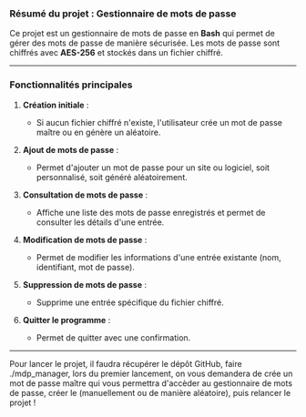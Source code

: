 ### **Résumé du projet : Gestionnaire de mots de passe**

Ce projet est un gestionnaire de mots de passe en **Bash** qui permet de gérer des mots de passe de manière sécurisée. Les mots de passe sont chiffrés avec **AES-256** et stockés dans un fichier chiffré.

---

### **Fonctionnalités principales**
1. **Création initiale** :
   - Si aucun fichier chiffré n'existe, l'utilisateur crée un mot de passe maître ou en génère un aléatoire.

2. **Ajout de mots de passe** :
   - Permet d'ajouter un mot de passe pour un site ou logiciel, soit personnalisé, soit généré aléatoirement.

3. **Consultation de mots de passe** :
   - Affiche une liste des mots de passe enregistrés et permet de consulter les détails d'une entrée.

4. **Modification de mots de passe** :
   - Permet de modifier les informations d'une entrée existante (nom, identifiant, mot de passe).

5. **Suppression de mots de passe** :
   - Supprime une entrée spécifique du fichier chiffré.

6. **Quitter le programme** :
   - Permet de quitter avec une confirmation.

---

Pour lancer le projet, il faudra récupérer le dépôt GitHub, faire ./mdp_manager, lors du premier lancement, on vous demandera de crée un mot de passe maître qui vous permettra d'accèder au gestionnaire de mots de passe, créer le (manuellement ou de manière aléatoire), puis relancer le projet ! 
